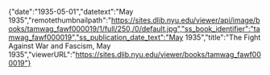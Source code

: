 {"date":"1935-05-01","datetext":"May 1935","remotethumbnailpath":"https://sites.dlib.nyu.edu/viewer/api/image/books/tamwag_fawf000019/1/full/250,/0/default.jpg","ss_book_identifier":"tamwag_fawf000019","ss_publication_date_text":"May 1935","title":"The Fight Against War and Fascism, May 1935","viewerURL":"https://sites.dlib.nyu.edu/viewer/books/tamwag_fawf000019"}